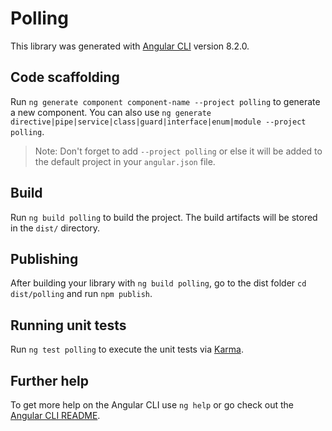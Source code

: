 # Polling

This library was generated with [Angular CLI](https://github.com/angular/angular-cli) version 8.2.0.

## Code scaffolding

Run `ng generate component component-name --project polling` to generate a new component. You can also use `ng generate directive|pipe|service|class|guard|interface|enum|module --project polling`.
> Note: Don't forget to add `--project polling` or else it will be added to the default project in your `angular.json` file. 

## Build

Run `ng build polling` to build the project. The build artifacts will be stored in the `dist/` directory.

## Publishing

After building your library with `ng build polling`, go to the dist folder `cd dist/polling` and run `npm publish`.

## Running unit tests

Run `ng test polling` to execute the unit tests via [Karma](https://karma-runner.github.io).

## Further help

To get more help on the Angular CLI use `ng help` or go check out the [Angular CLI README](https://github.com/angular/angular-cli/blob/master/README.md).
